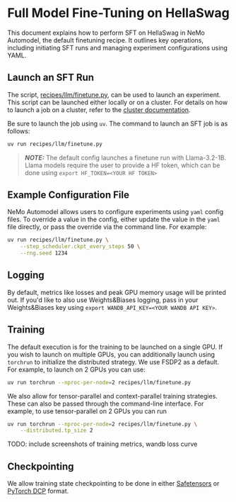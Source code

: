 # Full Model Fine-Tuning on HellaSwag

This document explains how to perform SFT on HellaSwag in NeMo Automodel, the default finetuning recipe. It outlines key operations, including initiating SFT runs and managing experiment configurations using YAML.

## Launch an SFT Run

The script, [recipes/llm/finetune.py](https://github.com/NVIDIA-NeMo/Automodel/blob/main/recipes/llm/finetune.py), can be used to launch an experiment. This script can be launched either locally or on a cluster. For details on how to launch a job on a cluster, refer to the [cluster documentation](../environment/cluster.md).

Be sure to launch the job using `uv`. The command to launch an SFT job is as follows:

```bash
uv run recipes/llm/finetune.py
```

> **_NOTE:_**  The default config launches a finetune run with Llama-3.2-1B. Llama models require the user to provide a HF token, which can be done using `export HF_TOKEN=<YOUR HF TOKEN>`

## Example Configuration File

NeMo Automodel allows users to configure experiments using `yaml` config files. To override a value in the config, either update the value in the `yaml` file directly, or pass the override via the command line. For example:

```bash
uv run recipes/llm/finetune.py \
    --step_scheduler.ckpt_every_steps 50 \
    --rng.seed 1234
```

## Logging

By default, metrics like losses and peak GPU memory usage will be printed out. If you'd like to also use Weights&Biases logging, pass in your Weights&Biases key using `export WANDB_API_KEY=<YOUR WANDB API KEY>`.


## Training

The default execution is for the training to be launched on a single GPU. If you wish to launch on multiple GPUs, you can additionally launch using `torchrun` to initialize the distributed strategy. We use FSDP2 as a default. For example, to launch on 2 GPUs you can use:

```bash
uv run torchrun --nproc-per-node=2 recipes/llm/finetune.py
```

We also allow for tensor-parallel and context-parallel training strategies. These can also be passed through the command-line interface. For example, to use tensor-parallel on 2 GPUs you can run

```bash
uv run torchrun --nproc-per-node=2 recipes/llm/finetune.py \
    --distributed.tp_size 2
```

TODO: include screenshots of training metrics, wandb loss curve

## Checkpointing

We allow training state checkpointing to be done in either [Safetensors](https://huggingface.co/docs/safetensors/en/index) or [PyTorch DCP](https://docs.pytorch.org/tutorials/recipes/distributed_checkpoint_recipe.html) format.